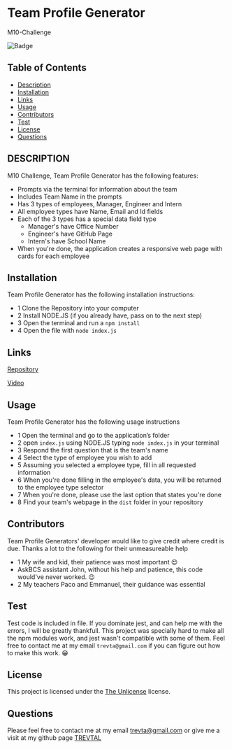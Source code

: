 # Team Profile Generator
M10-Challenge

![Badge](https://img.shields.io/static/v1?label=License&message=The%20Unlicense&color=yellowgreen)

## Table of Contents
- [Description](#description)
- [Installation](#installation)
- [Links](#links)
- [Usage](#usage)
- [Contributors](#contributors)
- [Test](#test)
- [License](#license)
- [Questions](#questions)

## DESCRIPTION
M10 Challenge, Team Profile Generator has the following features:
* Prompts via the terminal for information about the team
* Includes Team Name in the prompts
* Has 3 types of employees, Manager, Engineer and Intern
* All employee types have Name, Email and Id fields
* Each of the 3 types has a special data field type
  * Manager's have Office Number
  * Engineer's have GitHub Page
  * Intern's have School Name
* When you're done, the application creates a responsive web page with cards for each employee

## Installation
Team Profile Generator has the following installation instructions:

* 1 Clone the Repository into your computer
* 2 Install NODE.JS (if you already have, pass on to the next step)
* 3 Open the terminal and run a `npm install`
* 4 Open the file with `node index.js`

## Links
[Repository](https://github.com/TREVTAL/M10---Profile-Generator)

[Video](https://drive.google.com/file/d/1Uiy5UjOcoagaxJ8fcTR1iZ6tYZpUImLF/view)

## Usage
Team Profile Generator has the following usage instructions

* 1 Open the terminal and go to the application’s folder
* 2 open `index.js` using NODE.JS typing `node index.js` in your terminal
* 3 Respond the first question that is the team's name
* 4 Select the type of employee you wish to add
* 5 Assuming you selected a employee type, fill in all requested information
* 6 When you're done filling in the employee's data, you will be returned to the employee type selector
* 7 When you're done, please use the last option that states you're done
* 8 Find your team's webpage in the `dist` folder in your repository

## Contributors
Team Profile Generators' developer would like to give credit where credit is due. Thanks a lot to the following for their unmeasureable help

* 1 My wife and kid, their patience was most important 😍
* AskBCS assistant John, without his help and patience, this code would've never worked. 😉
* 2 My teachers Paco and Emmanuel, their guidance was essential

## Test
Test code is included in file. If you dominate jest, and can help me with the errors, I will be greatly thankfull. This project was specially hard to make all the npm modules work, and jest wasn't compatible with some of them. Feel free to contact me at my email `trevta@gmail.com` if you can figure out how to make this work. 😁

## License 
This project is licensed under the [The Unlicense](https://choosealicense.com/licenses/unlicense/) license.

## Questions
Please feel free to contact me at my email trevta@gmail.com or give me a visit at my github page [TREVTAL](https://github.com/TREVTAL)